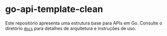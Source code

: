 # go-api-template-clean

Este repositório apresenta uma estrutura base para APIs em Go.
Consulte o diretório [`docs`](docs/README.md) para detalhes de arquitetura e instruções de uso.
